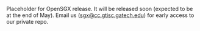 Placeholder for OpenSGX release. It will be released soon (expected to be at the end of May). Email us (sgx@cc.gtisc.gatech.edu) for early access to our private repo.
